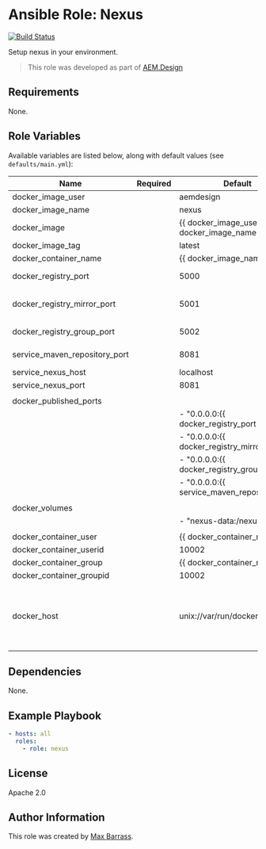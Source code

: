 # Ansible Role: Nexus

[![Build Status](https://travis-ci.org/aem-design/ansible-role-nexus.svg?branch=master)](https://travis-ci.org/aem-design/ansible-role-nexus)

Setup nexus in your environment.
> This role was developed as part of
> [AEM.Design](http://aem.design/)

## Requirements

None.

## Role Variables

Available variables are listed below, along with default values (see `defaults/main.yml`):

| Name                          	| Required 	| Default                                                                    	| Notes                            	|
|-------------------------------	|----------	|----------------------------------------------------------------------------	|----------------------------------	|
| docker_image_user             	|          	| aemdesign                                                                  	|                                  	|
| docker_image_name             	|          	| nexus                                                                      	|                                  	|
| docker_image                  	|          	| {{ docker_image_user }}/{{ docker_image_name }}                            	|                                  	|
| docker_image_tag              	|          	| latest                                                                     	|                                  	|
| docker_container_name         	|          	| {{ docker_image_name }}                                                    	|                                  	|
| docker_registry_port          	|          	| 5000                                                                       	| port for storing images          	|
| docker_registry_mirror_port   	|          	| 5001                                                                       	| port for to mirror pull requests 	|
| docker_registry_group_port    	|          	| 5002                                                                       	| port for combined port           	|
| service_maven_repository_port 	|          	| 8081                                                                       	| port for maven repository        	|
| service_nexus_host         	|          	| localhost                                                                  	|                                  	|
| service_nexus_port            	|          	| 8081                                                                       	|                                  	|
|                               	|          	|                                                                            	|                                  	|
| docker_published_ports        	|          	|                                                                            	|                                  	|
|                               	|          	| - "0.0.0.0:{{ docker_registry_port | default('5000') }}:5000/tcp"          	|                                  	|
|                               	|          	| - "0.0.0.0:{{ docker_registry_mirror_port | default('5001') }}:5001/tcp"   	|                                  	|
|                               	|          	| - "0.0.0.0:{{ docker_registry_group_port | default('5002') }}:5002/tcp"    	|                                  	|
|                               	|          	| - "0.0.0.0:{{ service_maven_repository_port | default('8081') }}:8080/tcp" 	|                                  	|
|                               	|          	|                                                                            	|                                  	|
| docker_volumes                	|          	|                                                                            	|                                  	|
|                               	|          	| - "nexus-data:/nexus-data:z"                                               	|                                  	|
|                               	|          	|                                                                            	|                                  	|
| docker_container_user         	|          	| {{ docker_container_name }}                                                	|                                  	|
| docker_container_userid       	|          	| 10002                                                                      	|                                  	|
| docker_container_group        	|          	| {{ docker_container_name }}                                                	|                                  	|
| docker_container_groupid      	|          	| 10002                                                                      	|                                  	|
|                               	|          	|                                                                            	|                                  	|
| docker_host                       |           | unix://var/run/docker.sock | host where to run the docker container for executing pyaem2 commands |
|                               	|          	|                                                                            	|                                  	|

## Dependencies

None.

## Example Playbook

```yaml
- hosts: all
  roles:
    - role: nexus    
```

## License

Apache 2.0

## Author Information

This role was created by [Max Barrass](https://aem.design/).